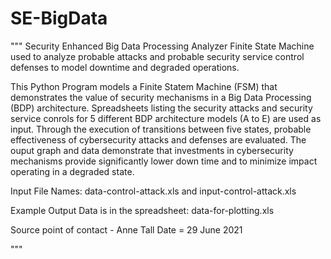 # SE-BigData

"""
 Security Enhanced Big Data Processing Analyzer
   Finite State Machine used to analyze probable attacks 
   and probable security service control defenses to
   model downtime and degraded operations.
   

 This Python Program models a Finite Statem Machine (FSM) that demonstrates 
 the value of security mechanisms in a Big Data Processing (BDP) architecture.
 Spreadsheets listing the security attacks and security service conrols for
 5 different BDP architecture models (A to E) are used as input.
 Through the execution of transitions between five states, probable
 effectiveness of cybersecurity attacks and defenses are evaluated.
 The ouput graph and data demonstrate that investments in cybersecurity
 mechanisms provide significantly lower down time and to minimize impact
 operating in a degraded state.
 
 Input File Names: data-control-attack.xls and input-control-attack.xls
 
 Example Output Data is in the spreadsheet:  data-for-plotting.xls
 
 Source point of contact - Anne Tall
 Date = 29 June 2021
 
"""
